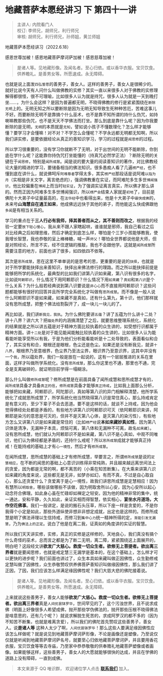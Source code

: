 # 地藏菩萨本愿经讲习 下 第四十一讲

> 主讲人: 内院看门人 <br />
> 校订: 李师兄，胡师兄，利行师兄 <br />
> 审核: 胡师兄，利行师兄，孙师姐，黄兰师姐 <br />

地藏菩萨本愿经讲习（2022.6.18）

感恩世尊加被！感恩地藏菩萨摩诃萨加被！感恩慈尊加被！

> 是诸人等。见地藏形像。及闻名者。至心归依。或以香华衣服。宝贝饮食。供养瞻礼。是善男女等。所愿速成。永无障碍。

也就是说上面发`四弘誓愿`的善男子，善女人。这样的善男子，善女人是很稀少的。就好比说今天有人问什么叫做佛教的实修？其实一直以来很多人对于佛教的实修理解得都很怪，很不可理喻，比如很多人认为就是持咒，很多人认为就是一天到晚打坐……，为什么会这样？是因为普遍都无明，不晓得佛教的修行是紧紧围绕在`断除无明`上的。无明无知之所以要断除是因为无明无知导致生死种种苦厄，苦难这事儿不好。而要断除无明不是靠搞个什么巫术，也不是靠不知所谓的持什么伪咒，如持喇嘛教那些伪咒，也不是天天不学佛法而打坐。那么到底是靠什么呢？因为你我要断除的是无明，`无明`的本质就是`无知`，譬如说小孩子不懂数理化？怎么样才能够懂？要学习才会懂嘛！对不对？不学怎么会懂呢？不学永远都无明都无知啊，所以我们讲实修，是要依据经论从真正的善知识学习，学习的过程就是`闻思修`的过程。

所以学习很重要的，没有学习你就断不了无明，对于出世间的无明不能断除，你到底在学什么呢？这能靠你持伪咒打坐能懂的（持真咒必然学正法）？断除无明的关键在于`闻思修`，特别是`闻所成慧`。闻是说的要大量的阅读善知识的著作，对比佛教经论大量的精进的学习，要储备相当的佛法知识。很多愚痴人看了几遍`楞严经`，也不懂到底在讲什么，就说佛呵斥`阿难尊者`学得太多，其实`楞严经`那段话是说阿难`以指为月`（实相是非关文字，离言绝虑的），强调佛教重在实证，而阿难陀多生多世`博闻强识`，他比较偏重在`博闻`上而当时`轻实证`，为了强调实证离言真实，所以佛才那么讲的。然而正因为阿难多生多世博闻强识，所以`楞严会`结束人家就是`初地`了，目前是佛陀十大弟子中证量最高的，在`法华经`中也看得出来，他是十大弟子中`最快成佛`的，未来号**山海慧自在通王如来**，他成佛远远快于其他的弟子，而他能这么快成佛跟他`多闻`是有相当关系的。

学习的重点在于**三人行必有我师，择其善者而从之，其不善则而改之**，根据我的经验一定要`放下轻心慢心`，我从来不跟人家瞎起哄，谁谁就是邪师，我自己看过之后对比经典之后如理思维，然后才确定到底怎么样，哪怕是个三岁小孩能够教我，使我增长智慧，我也恭敬的呈上棒棒糖，喊一声`师父`！哪怕全世界都说他是大师，但是对照经论，所言不实，经不住逻辑的推敲，我也不会跟他学。这就是`闻所成慧`所需要注意的地方，前面也讲了很多，如四依四不依等。

其次是`思所成慧`，思在这里不单单说的是思考的思，更重要的是说的`抉择`，也就是对于所学要能抉择出来善知识，抉择出来佛法修行的理路。而之所以能抉择前提是能够把所学的系统化，最典型的比如我们讲第八识如来藏，第八识有很多的名字，比如说`阿赖耶识`，什么情况下用阿赖耶识？什么情况下用`如来藏`？`真如`和`第八识`是个什么关系？为什么般若经典说到第八识要说是`非心心`而不直接用阿赖耶识？这些问题都能够有很好的回答并且所学完全系统化才叫做有`思所成慧`。而不像是一般人说什么阿赖耶识不是如来藏，如来藏不是真如，还有什么第九，第十识，他们那样就没有思所成慧，把整个佛法给割裂开了，成一块儿一块儿的了。

再比如说，我们讲`断我见，我执`。为什么佛陀要讲`五蕴`？讲了五蕴为什么讲十二处？讲十八界？讲六大？把`蕴处界`的内涵搞清楚了之后，就要思维整理系统化，系统化的结果就是之所以讲五蕴是对于精神方面比较执着的众生讲的，如受想行识都属于精神方面。讲`十二处`是对于能见能闻能触比较执着的众生讲的，比如很多人认为能看能听能享受所以有我，于是为他们分析能看能听是十二处导致的，表面看似和合了，其实没有和合，眼根还是眼根，色尘还是色尘。如果还是没有断我见，就讲`十八界`，眼根界乃至意根界，色尘界乃至法尘界，眼识界乃至意识界，这其中并没有一个`我`，所以蕴处界，我们一般是放在一起说的，这有一个层层推进的关系在里面，这样才叫做所学系统化。没有`思所成慧`，那么你这里也不通，那里也不通，完全是支离破碎的，就证明目前学得一塌糊涂。

那么什么叫做`修所成慧`呢？修所成慧是在前面具备了闻所成慧和思所成慧才有的，`闻所成慧`具备才具备`真正的信`，`修所成慧`具备才能够`真正持戒`，比如我上面那么分析，能够把如来藏，阿赖耶识，阿陀那识，真如等第八识的异门相解释清楚，他所学系统化了成就思所成慧了，所学系统化他当然晓得第八识是常住真心，那么持戒肯定是有意义的，至少下辈子不会去恶道。要不是这样的话，就谈不上持戒，因为他会觉得佛经处处都是矛盾的，有些地方讲第八识阿赖耶识可灭（依阿赖耶识来讲，阿赖耶是染污的意思是可灭的，但并不是灭第八心体，是灭第八的染污性），有些地方怎么又讲第八识是如来藏是常住的（比如`楞严经`说**本如来藏妙真如性**，因为第八识体是清净，无漏种子本具，烦恼可离，第八体和无漏种不可离，故名`如来藏`）。没有思所成慧，他们就认为阿赖耶识不是如来藏，第八识不是心真如，中观不同唯识，他们认为佛经都是矛盾的，还持什么戒呢？所以`思所成慧`成就才能够真正持戒！在能持戒的基础上才有`心一境性`，然后才有`修所成慧`。

在闻所成慧，思所成慧的基础上才有修所成慧，举要言之，所谓`修所成慧`是说的`定慧相应`，在不断的闻思的基础上心意识训练得非常纯熟，并且越来越远离世间法上的贪爱，因为都是无常的啊，都不离苦的（小乘在知苦断集）。在大乘来讲第八识如来藏的角度来说，这些都无是无非，如梦亦如幻，有而不真，不过是自心取自心，那么还贪爱什么？贪爱离于是心一境性，故我们讲思所成慧是定慧相应！因为有慧所以`明取舍`，哪些该做哪些不该做，因为明取舍所以心安，因为心安所以起心动念符合佛理。如此身心虽在忙碌却如禅定之轻安。因为他的精神非常的集中，统一通达，安和平静，久久如此，亲证实相而得智慧，依实相心，**宴坐水月道场，大作空花佛事**。我们一般讲定，是说的搬石头压草，所以下座一样是贪爱的，不是你我得个小定是如此，那些外道纵使非想非非想定成就，出定也是这样的。而修所成慧是明了佛法谛理以生信持戒，而修习到`集中心力`统一精神所得的定，`渐能引发无漏慧`，乃为`佛法上的正定`。说白了他是在离二我，证真如的角度讲的实证的智慧。

所以我们天天讲实修，实修，真正的实修是这样修的，天地良心，我们真没有搞个什么奇怪的巫术，总而言之都是为了断二无明，离二障，紧紧围绕这上面展开的，明白吧？这段经文讲**欲发广大慈心。救度一切众生者。欲修无上菩提者。欲出离三界者**就是要闻思修，也就是戒定慧三无漏学是基本的，在这个基础上，怎么样才可以更快的进步呢？我们前面也讲过了，众生本具如来藏叫做正因佛性，众生勤修戒定慧叫做了因佛性，众生恭敬赞叹供养佛菩萨善知识叫做缘因佛性，那么我们讲了正因，了因，我们应该怎么样满足缘因佛性呢？我们大慈大悲的佛陀接着说。

> 是诸人等。见地藏形像。及闻名者。至心归依。或以香华衣服。宝贝饮食。供养瞻礼。是善男女等。所愿速成。永无障碍。

上来就说这些善男子，善女人能够**欲发广大慈心。救度一切众生者。欲修无上菩提者。欲出离三界者**真是`人间优昙钵罗华`，世间罕见的了，这个污浊世界，且不说求成佛（明面上好像很多人希望成佛，抛开那些学伪佛法的，抛开那些压根不晓得佛法是啥意思的，还有几个呢？）就说求解脱生死苦的，求成阿罗汉的都不多的（因为不知苦不断集，也就是难离贪爱），所以我们的佛陀首先赞叹这些善男子，善女人。说**是诸人等** 这种人太少了啊，`人间优昙钵罗华`！那么这些人要满足缘因佛性应该怎么样做呢？就是说见到地藏菩萨摩诃萨形像，不论是画像还是塑像，乃至说仅仅就是听闻到地藏菩萨摩诃萨名号，就要至心归依地藏菩萨摩诃萨，并且要用香花衣服，宝贝饮食等等去寺庙，乃至家中恭恭敬敬的供奉赡礼地藏菩萨塑像或者画像。如果能够这样，这些善男子，善女人的大愿就能够很快的达成，并且在学佛的道路上没有障碍，一直到成佛。

> 本文来源于 QQ 唯识群， 欢迎诸位学人点击 **[联系我们](https://mp.weixin.qq.com/s/lZCfWjmLjgNR165Tx4_bCQ)** 加入。
